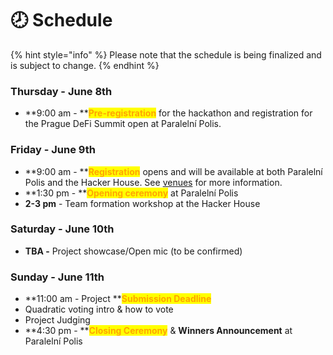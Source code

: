# 🕗 Schedule

{% hint style="info" %}
Please note that the schedule is being finalized and is subject to change.
{% endhint %}

### **Thursday - June 8th**

* **9:00 am - **<mark style="color:orange;">**Pre-registration**</mark> for the hackathon and registration for the Prague DeFi Summit open at Paralelní Polis.

### **Friday - June 9th**

* **9:00 am - **<mark style="color:orange;">**Registration**</mark> opens and will be available at both Paralelní Polis and the Hacker House. See [venues](https://www.notion.so/o/NNePclmRCTCGh9eRaBcj/s/MHoc6lgEAFfdHJ1GWAca/\~/changes/64/hackers-manual/venues) for more information.
* **1:30 pm - **<mark style="color:orange;">**Opening ceremony**</mark> at Paralelní Polis
* **2-3 pm** - Team formation workshop at the Hacker House

### **Saturday - June 10th**

* **TBA -** Project showcase/Open mic (to be confirmed)

### **Sunday - June 11th**

* **11:00 am - Project **<mark style="color:orange;">**Submission Deadline**</mark>
* Quadratic voting intro & how to vote
* Project Judging
* **4:30 pm - **<mark style="color:orange;">**Closing Ceremony**</mark> & **Winners Announcement** at Paralelní Polis
